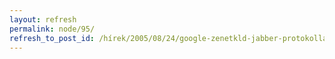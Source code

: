 ```yaml
---
layout: refresh
permalink: node/95/
refresh_to_post_id: /hírek/2005/08/24/google-zenetkld-jabber-protokollal
---
```

